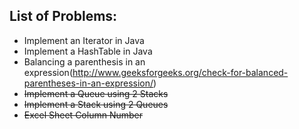 List of Problems:
-----------------

- Implement an Iterator in Java
- Implement a HashTable in Java
- Balancing a parenthesis in an expression(http://www.geeksforgeeks.org/check-for-balanced-parentheses-in-an-expression/)
- ~~Implement a Queue using 2 Stacks~~
- ~~Implement a Stack using 2 Queues~~
- ~~Excel Sheet Column Number~~
